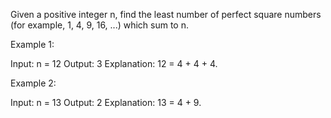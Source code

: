 Given a positive integer n, find the least number of perfect square numbers (for example, 1, 4, 9, 16, ...) which sum to n.

Example 1:


Input: n = 12
Output: 3 
Explanation: 12 = 4 + 4 + 4.

Example 2:


Input: n = 13
Output: 2
Explanation: 13 = 4 + 9.
